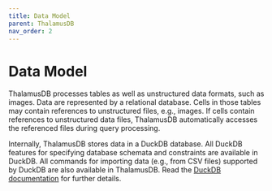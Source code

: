 ```yaml
---
title: Data Model
parent: ThalamusDB
nav_order: 2
---
```


# Data Model

ThalamusDB processes tables as well as unstructured data formats, such as images. Data are represented by a relational database. Cells in those tables may contain references to unstructured files, e.g., images. If cells contain references to unstructured data files, ThalamusDB automatically accesses the referenced files during query processing.

Internally, ThalamusDB stores data in a DuckDB database. All DuckDB features for specifying database schemata and constraints are available in DuckDB. All commands for importing data (e.g., from CSV files) supported by DuckDB are also available in ThalamusDB. Read the [DuckDB documentation](https://duckdb.org/docs/stable/sql/introduction) for further details.
